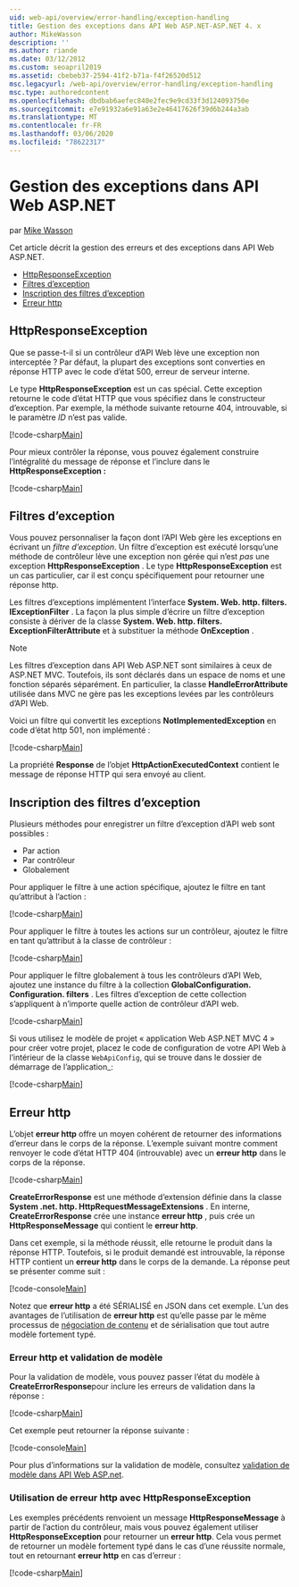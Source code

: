 ```yaml
---
uid: web-api/overview/error-handling/exception-handling
title: Gestion des exceptions dans API Web ASP.NET-ASP.NET 4. x
author: MikeWasson
description: ''
ms.author: riande
ms.date: 03/12/2012
ms.custom: seoapril2019
ms.assetid: cbebeb37-2594-41f2-b71a-f4f26520d512
msc.legacyurl: /web-api/overview/error-handling/exception-handling
msc.type: authoredcontent
ms.openlocfilehash: dbdbab6aefec840e2fec9e9cd33f3d124093750e
ms.sourcegitcommit: e7e91932a6e91a63e2e46417626f39d6b244a3ab
ms.translationtype: MT
ms.contentlocale: fr-FR
ms.lasthandoff: 03/06/2020
ms.locfileid: "78622317"
---
```

# <a name="exception-handling-in-aspnet-web-api"></a>Gestion des exceptions dans API Web ASP.NET

par [Mike Wasson](https://github.com/MikeWasson)

Cet article décrit la gestion des erreurs et des exceptions dans API Web ASP.NET.

- [HttpResponseException](#httpresponserexception)
- [Filtres d’exception](#exception_filters)
- [Inscription des filtres d’exception](#registering_exception_filters)
- [Erreur http](#httperror)

<a id="httpresponserexception"></a>
## <a name="httpresponseexception"></a>HttpResponseException

Que se passe-t-il si un contrôleur d’API Web lève une exception non interceptée ? Par défaut, la plupart des exceptions sont converties en réponse HTTP avec le code d’état 500, erreur de serveur interne.

Le type **HttpResponseException** est un cas spécial. Cette exception retourne le code d’état HTTP que vous spécifiez dans le constructeur d’exception. Par exemple, la méthode suivante retourne 404, introuvable, si le paramètre *ID* n’est pas valide.

[!code-csharp[Main](exception-handling/samples/sample1.cs)]

Pour mieux contrôler la réponse, vous pouvez également construire l’intégralité du message de réponse et l’inclure dans le **HttpResponseException :** 

[!code-csharp[Main](exception-handling/samples/sample2.cs)]

<a id="exception_filters"></a>
## <a name="exception-filters"></a>Filtres d’exception

Vous pouvez personnaliser la façon dont l’API Web gère les exceptions en écrivant un *filtre d’exception*. Un filtre d’exception est exécuté lorsqu’une méthode de contrôleur lève une exception non gérée qui n’est *pas* une exception **HttpResponseException** . Le type **HttpResponseException** est un cas particulier, car il est conçu spécifiquement pour retourner une réponse http.

Les filtres d’exceptions implémentent l’interface **System. Web. http. filters. IExceptionFilter** . La façon la plus simple d’écrire un filtre d’exception consiste à dériver de la classe **System. Web. http. filters. ExceptionFilterAttribute** et à substituer la méthode **OnException** .

> [!NOTE]
> Les filtres d’exception dans API Web ASP.NET sont similaires à ceux de ASP.NET MVC. Toutefois, ils sont déclarés dans un espace de noms et une fonction séparés séparément. En particulier, la classe **HandleErrorAttribute** utilisée dans MVC ne gère pas les exceptions levées par les contrôleurs d’API Web.

Voici un filtre qui convertit les exceptions **NotImplementedException** en code d’état http 501, non implémenté :

[!code-csharp[Main](exception-handling/samples/sample3.cs)]

La propriété **Response** de l’objet **HttpActionExecutedContext** contient le message de réponse HTTP qui sera envoyé au client.

<a id="registering_exception_filters"></a>
## <a name="registering-exception-filters"></a>Inscription des filtres d’exception

Plusieurs méthodes pour enregistrer un filtre d’exception d’API web sont possibles :

- Par action
- Par contrôleur
- Globalement

Pour appliquer le filtre à une action spécifique, ajoutez le filtre en tant qu’attribut à l’action :

[!code-csharp[Main](exception-handling/samples/sample4.cs)]

Pour appliquer le filtre à toutes les actions sur un contrôleur, ajoutez le filtre en tant qu’attribut à la classe de contrôleur :

[!code-csharp[Main](exception-handling/samples/sample5.cs)]

Pour appliquer le filtre globalement à tous les contrôleurs d’API Web, ajoutez une instance du filtre à la collection **GlobalConfiguration. Configuration. filters** . Les filtres d’exception de cette collection s’appliquent à n’importe quelle action de contrôleur d’API web.

[!code-csharp[Main](exception-handling/samples/sample6.cs)]

Si vous utilisez le modèle de projet « application Web ASP.NET MVC 4 » pour créer votre projet, placez le code de configuration de votre API Web à l’intérieur de la classe `WebApiConfig`, qui se trouve dans le dossier de démarrage de l’application\_:

[!code-csharp[Main](exception-handling/samples/sample7.cs?highlight=5)]

<a id="httperror"></a>
## <a name="httperror"></a>Erreur http

L’objet **erreur http** offre un moyen cohérent de retourner des informations d’erreur dans le corps de la réponse. L’exemple suivant montre comment renvoyer le code d’état HTTP 404 (introuvable) avec un **erreur http** dans le corps de la réponse.

[!code-csharp[Main](exception-handling/samples/sample8.cs)]

**CreateErrorResponse** est une méthode d’extension définie dans la classe **System .net. http. HttpRequestMessageExtensions** . En interne, **CreateErrorResponse** crée une instance **erreur http** , puis crée un **HttpResponseMessage** qui contient le **erreur http**.

Dans cet exemple, si la méthode réussit, elle retourne le produit dans la réponse HTTP. Toutefois, si le produit demandé est introuvable, la réponse HTTP contient un **erreur http** dans le corps de la demande. La réponse peut se présenter comme suit :

[!code-console[Main](exception-handling/samples/sample9.cmd)]

Notez que **erreur http** a été SÉRIALISÉ en JSON dans cet exemple. L’un des avantages de l’utilisation de **erreur http** est qu’elle passe par le même processus de [négociation de contenu](../formats-and-model-binding/content-negotiation.md) et de sérialisation que tout autre modèle fortement typé.

### <a name="httperror-and-model-validation"></a>Erreur http et validation de modèle

Pour la validation de modèle, vous pouvez passer l’état du modèle à **CreateErrorResponse**pour inclure les erreurs de validation dans la réponse :

[!code-csharp[Main](exception-handling/samples/sample10.cs)]

Cet exemple peut retourner la réponse suivante :

[!code-console[Main](exception-handling/samples/sample11.cmd)]

Pour plus d’informations sur la validation de modèle, consultez [validation de modèle dans API Web ASP.net](../formats-and-model-binding/model-validation-in-aspnet-web-api.md).

### <a name="using-httperror-with-httpresponseexception"></a>Utilisation de erreur http avec HttpResponseException

Les exemples précédents renvoient un message **HttpResponseMessage** à partir de l’action du contrôleur, mais vous pouvez également utiliser **HttpResponseException** pour retourner un **erreur http**. Cela vous permet de retourner un modèle fortement typé dans le cas d’une réussite normale, tout en retournant **erreur http** en cas d’erreur :

[!code-csharp[Main](exception-handling/samples/sample12.cs)]
